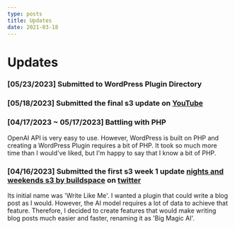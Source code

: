 ```yaml
---
type: posts
title: Updates
date: 2021-03-18
---
```


# Updates

### [05/23/2023] Submitted to WordPress Plugin Directory

### [05/18/2023] Submitted the final s3 update on [YouTube](https://www.youtube.com/watch?v=DBhVFwK0JKs)

### [04/17/2023 ~ 05/17/2023] Battling with PHP

OpenAI API is very easy to use. However, WordPress is built on PHP and creating a WordPress Plugin requires a bit of PHP. It took so much more time than I would've liked, but I'm happy to say that I know a bit of PHP.

### [04/16/2023] Submitted the first s3 week 1 update [nights and weekends s3 by buildspace](<(https://buildspace.so/)>) on [twitter](https://twitter.com/codeandfood/status/1647818819170103297)

Its initial name was 'Write Like Me'. I wanted a plugin that could write a blog post as I would. However, the AI model requires a lot of data to achieve that feature. Therefore, I decided to create features that would make writing blog posts much easier and faster, renaming it as 'Big Magic AI'.
